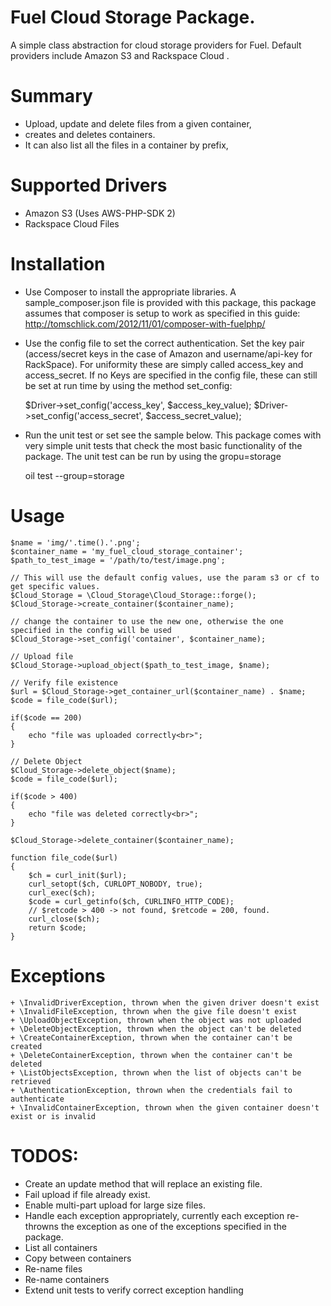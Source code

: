 # Fuel Cloud Storage Package.

A simple class abstraction for cloud storage providers for Fuel. Default providers include Amazon S3 and Rackspace Cloud .

# Summary

* Upload, update and delete files from a given container, 
* creates and deletes containers. 
* It can also list all the files in a container by prefix, 

# Supported Drivers

* Amazon S3 (Uses AWS-PHP-SDK 2)
* Rackspace Cloud Files 

# Installation

* Use Composer to install the appropriate libraries. 
A sample_composer.json file is provided with this package,
this package assumes that composer is setup to work as 
specified in this guide: http://tomschlick.com/2012/11/01/composer-with-fuelphp/ 

* Use the config file to set the correct authentication.
Set the key pair (access/secret keys in the case of Amazon and 
username/api-key for RackSpace). For uniformity these are
simply called access_key and access_secret.
If no Keys are specified in the config file, these can 
still be set at run time by using the method set_config:

    $Driver->set_config('access_key', $access_key_value);
    $Driver->set_config('access_secret', $access_secret_value);

* Run the unit test or set see the sample below. 
This package comes with very simple unit tests that check the most basic 
functionality of the package. The unit test can be run by using the gropu=storage 

     oil test --group=storage



# Usage

    $name = 'img/'.time().'.png';
    $container_name = 'my_fuel_cloud_storage_container';
    $path_to_test_image = '/path/to/test/image.png';

    // This will use the default config values, use the param s3 or cf to get specific values.
    $Cloud_Storage = \Cloud_Storage\Cloud_Storage::forge();
    $Cloud_Storage->create_container($container_name);

    // change the container to use the new one, otherwise the one specified in the config will be used
    $Cloud_Storage->set_config('container', $container_name);

    // Upload file
    $Cloud_Storage->upload_object($path_to_test_image, $name);

    // Verify file existence
    $url = $Cloud_Storage->get_container_url($container_name) . $name;
    $code = file_code($url);

    if($code == 200)
    {
        echo "file was uploaded correctly<br>";
    }

    // Delete Object
    $Cloud_Storage->delete_object($name);
    $code = file_code($url);

    if($code > 400)
    {
        echo "file was deleted correctly<br>";
    }

    $Cloud_Storage->delete_container($container_name);

    function file_code($url) 
    {
        $ch = curl_init($url);
        curl_setopt($ch, CURLOPT_NOBODY, true);
        curl_exec($ch);
        $code = curl_getinfo($ch, CURLINFO_HTTP_CODE);
        // $retcode > 400 -> not found, $retcode = 200, found.
        curl_close($ch);
        return $code;
    }
    

# Exceptions
    + \InvalidDriverException, thrown when the given driver doesn't exist
    + \InvalidFileException, thrown when the give file doesn't exist
    + \UploadObjectException, thrown when the object was not uploaded
    + \DeleteObjectException, thrown when the object can't be deleted
    + \CreateContainerException, thrown when the container can't be created
    + \DeleteContainerException, thrown when the container can't be deleted
    + \ListObjectsException, thrown when the list of objects can't be retrieved 
    + \AuthenticationException, thrown when the credentials fail to authenticate
    + \InvalidContainerException, thrown when the given container doesn't exist or is invalid 

# TODOS:

* Create an update method that will replace an existing file.
* Fail upload if file already exist.
* Enable multi-part upload for large size files.
* Handle each exception appropriately, currently each exception re-throwns the exception as one of the exceptions specified in the package.
* List all containers
* Copy between containers
* Re-name files
* Re-name containers
* Extend unit tests to verify correct exception handling

    
    